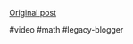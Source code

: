<!--
date: '2007-07-17'
published: true
slug: 2007-07-interesting-stats-and-visualisation
time_to_read: 5
title: Interesting stats and visualisation thereof
-->



[Original post](https://ysfk.blogspot.com/2007/07/interesting-stats-and-visualisation.html)

#video #math #legacy-blogger 